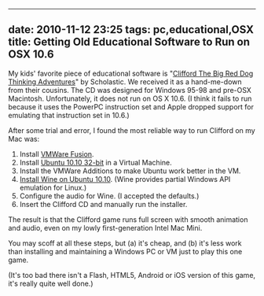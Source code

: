 
---
date: 2010-11-12 23:25
tags: pc,educational,OSX
title: Getting Old Educational Software to Run on OSX 10.6
---

My kids' favorite piece of educational software is
"[Clifford The Big Red Dog Thinking Adventures](http://www.google.com/search?q=Clifford+thinking+adventures)" by
Scholastic. We received it as a hand-me-down from their cousins. The CD was
designed for Windows 95-98 and pre-OSX Macintosh. Unfortunately, it does not
run on OS X 10.6. (I think it fails to run because it uses the PowerPC
instruction set and Apple dropped support for emulating that instruction set
in 10.6.)

After some trial and error, I found the most reliable way to run Clifford on
my Mac was:

1. Install [VMWare Fusion](http://www.vmware.com/products/fusion/).
2. Install [Ubuntu 10.10 32-bit](http://www.ubuntu.com/desktop/get-ubuntu/download) in a Virtual Machine.
3. Install the VMWare Additions to make Ubuntu work better in the VM.
4. [Install Wine on Ubuntu 10.10](http://www.multimediaboom.com/how-to-upgarde-to-latest-wine-1-3-5/). (Wine provides partial Windows API emulation for Linux.)
5. Configure the audio for Wine. (I accepted the defaults.)
6. Insert the Clifford CD and manually run the installer.

The result is that the Clifford game runs full screen with smooth animation
and audio, even on my lowly first-generation Intel Mac Mini.

You may scoff at all these steps, but (a) it's cheap, and (b) it's less work
than installing and maintaining a Windows PC or VM just to play this one game.

(It's too bad there isn't a Flash, HTML5, Android or iOS version of this game,
it's really quite well done.)
